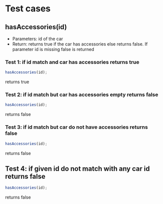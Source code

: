 # Test cases

## **hasAccessories(id)**

- Parameters: id of the car
- Return: returns true if the car has accessories else returns false. If parameter id is missing false is returned

### Test 1: if id match and car has accessories returns true

```js
hasAccessories(id);
```

returns true

### Test 2: if id match but car has accessories empty returns false

```js
hasAccessories(id);
```

returns false

### Test 3: if id match but car do not have accessories returns false

```js
hasAccessories(id);
```

returns false

## Test 4: if given id do not match with any car id returns false

```js
hasAccessories(id);
```

returns false

